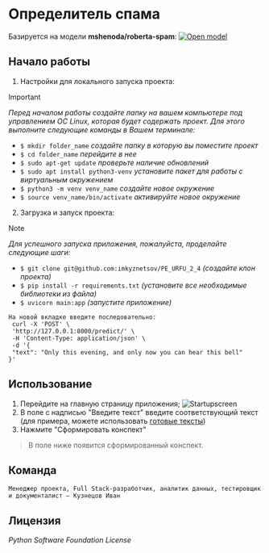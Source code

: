 # Определитель спама

Базируется на модели **mshenoda/roberta-spam**: [![Open model](https://huggingface.co/datasets/huggingface/brand-assets/resolve/main/hf-logo-with-title.svg)](https://huggingface.co/mshenoda/roberta-spam)

## Начало работы

1. Настройки для локального запуска проекта:
> [!IMPORTANT]
> *Перед началом работы создайте папку на вашем компьютере под управлением ОС Linux, которая будет содержать проект. Для этого выполните следующие команды в Вашем терминале:*
- `$ mkdir folder_name`  *создайте папку в которую вы поместите проект*
- `$ cd folder_name` *перейдите в нее*
- `$ sudo apt-get update` *проверьте наличие обновлений*
- `$ sudo apt install python3-venv` *установите пакет для работы с виртуальным окружением*
- `$ python3 -m venv venv_name` *создайте новое окружение*
- `$ source venv_name/bin/activate` *активируйте новое окружение*
  
2. Загрузка и запуск проекта:
> [!NOTE]
> *Для успешного запуска приложения, пожалуйста, проделайте следующие шаги:*
- `$ git clone git@github.com:imkyznetsov/PE_URFU_2_4` *(создайте клон проекта)*
- `$ pip install -r requirements.txt` *(установите все необходимые библиотеки из файла)*
- `$ uvicorn main:app` *(запустите приложение)*
 ```
На новой вкладке введите последовательно:
  curl -X 'POST' \
  'http://127.0.0.1:8000/predict/' \
  -H 'Content-Type: application/json' \
  -d '{
  "text": "Only this evening, and only now you can hear this bell"
}'
 ```

## Использование

1. Перейдите на главную страницу приложения;
  ![Startupscreen](./docs/startup_screen.png)
2. В поле с надписью "Введите текст" введите соответствующий текст (для примера, можете использовать [готовые тексты](https://read-analytic.ru/textes/))
3. Нажмите "Сформировать конспект"
  > В поле ниже появится сформированный конспект.

## Команда

```
Менеджер проекта, Full Stack-разработчик, аналитик данных, тестировщик и документалист – Кузнецов Иван

```

## Лицензия

_Python Software Foundation License_
